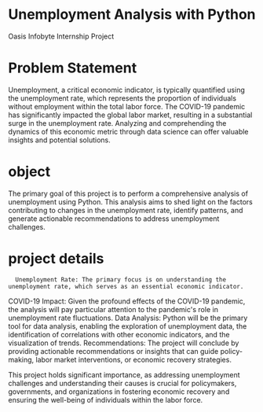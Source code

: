 # Unemployment Analysis with Python
Oasis Infobyte Internship Project
# Problem Statement
Unemployment, a critical economic indicator, is typically quantified using the unemployment rate, which represents the proportion of individuals without employment within the total labor force. The COVID-19 pandemic has significantly impacted the global labor market, resulting in a substantial surge in the unemployment rate. Analyzing and comprehending the dynamics of this economic metric through data science can offer valuable insights and potential solutions.
# object
The primary goal of this project is to perform a comprehensive analysis of unemployment using Python. This analysis aims to shed light on the factors contributing to changes in the unemployment rate, identify patterns, and generate actionable recommendations to address unemployment challenges.
# project details
      Unemployment Rate: The primary focus is on understanding the unemployment rate, which serves as an essential economic indicator.
COVID-19 Impact: Given the profound effects of the COVID-19 pandemic, the analysis will pay particular attention to the pandemic's role in unemployment rate fluctuations.
      Data Analysis: Python will be the primary tool for data analysis, enabling the exploration of unemployment data, the identification of correlations with other economic indicators, and the visualization of trends.
      Recommendations: The project will conclude by providing actionable recommendations or insights that can guide policy-making, labor market interventions, or economic recovery strategies.
      
This project holds significant importance, as addressing unemployment challenges and understanding their causes is crucial for policymakers, governments, and organizations in fostering economic recovery and ensuring the well-being of individuals within the labor force.
